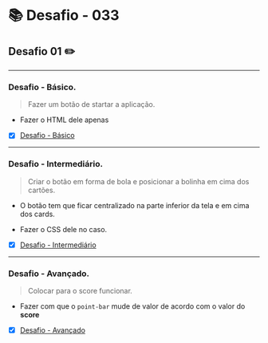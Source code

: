 # :books: Desafio - 033

## Desafio 01 :pencil2:

---

### Desafio - Básico.

> Fazer um botão de startar a aplicação.

- Fazer o HTML dele apenas

- [x] [Desafio - Básico](https://github.com/milafrn/jogo-da-memoria/commit/2d593b5ac1e77e4dd038755724c53e2e8bb6c1c1)

---

### Desafio - Intermediário.

> Criar o botão em forma de bola e posicionar a bolinha em cima dos cartões.

- O botão tem que ficar centralizado na parte inferior da tela e em cima dos cards.

- Fazer o CSS dele no caso.

- [x] [Desafio - Intermediário](https://github.com/milafrn/jogo-da-memoria/commit/3104f740616352439e5f5eca36fa1c504107d210)

---

### Desafio - Avançado.

> Colocar para o score funcionar.

- Fazer com que o `point-bar` mude de valor de acordo com o valor do **score**

- [x] [Desafio - Avançado](https://github.com/milafrn/jogo-da-memoria/commit/eeb6914b831ce7eab80f7470155801c8c2265013)

